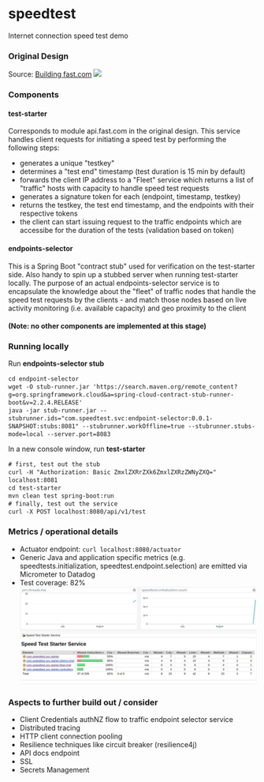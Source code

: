 # speedtest
Internet connection speed test demo

### Original Design
Source: [Building fast.com](https://netflixtechblog.com/building-fast-com-4857fe0f8adb)
![](https://miro.medium.com/max/1000/1*zm_48AMVsyrLl64TVDbSmA.png)

### Components
#### test-starter
Corresponds to module api.fast.com in the original design. This service handles client requests for initiating a speed test by performing the following steps:
* generates a unique "testkey"
* determines a "test end" timestamp (test duration is 15 min by default)
* forwards the client IP address to a "Fleet" service which returns a list of "traffic" hosts with capacity to handle speed test requests
* generates a signature token for each (endpoint, timestamp, testkey)
* returns the testkey, the test end timestamp, and the endpoints with their respective tokens
* the client can start issuing request to the traffic endpoints which are accessibe for the duration of the tests (validation based on token)
#### endpoints-selector
This is a Spring Boot "contract stub" used for verification on the test-starter side. Also handy to spin up a stubbed server when running test-starter locally. The purpose of an actual endpoints-selector service is to encapsulate the knowledge about the "fleet" of traffic nodes that handle the speed test requests by the clients - and match those nodes based on live activity monitoring (i.e. available capacity) and geo proximity to the client
#### (Note: no other components are implemented at this stage)

### Running locally
Run **endpoints-selector stub**
```
cd endpoint-selector
wget -O stub-runner.jar 'https://search.maven.org/remote_content?g=org.springframework.cloud&a=spring-cloud-contract-stub-runner-boot&v=2.2.4.RELEASE'
java -jar stub-runner.jar --stubrunner.ids="com.speedtest.svc:endpoint-selector:0.0.1-SNAPSHOT:stubs:8081" --stubrunner.workOffline=true --stubrunner.stubs-mode=local --server.port=8083
```
In a new console window, run **test-starter**
```
# first, test out the stub
curl -H "Authorization: Basic ZmxlZXRrZXk6ZmxlZXRzZWNyZXQ=" localhost:8081
cd test-starter
mvn clean test spring-boot:run
# finally, test out the service
curl -X POST localhost:8080/api/v1/test
```

### Metrics / operational details
* Actuator endpoint: `curl localhost:8080/actuator`
* Generic Java and application specific metrics (e.g. speedtests.initialization, speedtest.endpoint.selection) are emitted via Micrometer to Datadog
* Test coverage: 82%
![](./docs/screenshot.jpg)

### Aspects to further build out / consider
* Client Credentials authNZ flow to traffic endpoint selector service
* Distributed tracing
* HTTP client connection pooling
* Resilience techniques like circuit breaker (resilience4j)
* API docs endpoint
* SSL
* Secrets Management


